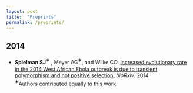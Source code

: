 ```yaml
---
layout: post
title:  "Preprints"
permalink: /preprints/
---
```



## 2014

+ **Spielman SJ**<big><big>\*</big></big> , Meyer AG<big><big>\*</big></big>, and Wilke CO. [Increased evolutionary rate in the 2014 West African Ebola outbreak is due to transient polymorphism and not positive selection.](http://dx.doi.org/10.1101/011429) *bioRxiv*. 2014.
<a href="https://github.com/wilkelab/EBOV_H1N1" class="info-link"><span class="fa fa-github"></a>
<br><big><big>\*</big></big>Authors contributed equally to this work.
